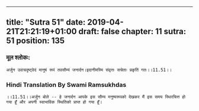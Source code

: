
---
title: "Sutra 51"
date: 2019-04-21T21:21:19+01:00
draft: false
chapter: 11
sutra: 51
position: 135
---
### मूल श्लोकः:
```
अर्जुन उवाचदृष्ट्वेदं मानुषं रूपं तवसौम्यं जनार्दन।इदानीमस्मि संवृत्तः सचेताः प्रकृतिं गतः।।11.51।।

```

### Hindi Translation By Swami Ramsukhdas
```
।।11.51।।अर्जुन बोले -- हे जनार्दन आपके इस सौम्य मनुष्यरूपको देखकर मैं इस समय स्थिरचित्त हो गया हूँ और अपनी स्वाभाविक स्थितिको प्राप्त हो गया हूँ।

```

